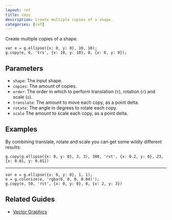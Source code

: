 ```yaml
---
layout: ref
title: copy
description: Create multiple copies of a shape.
categories: [ref]
---
```

Create multiple copies of a shape.

    var e = g.ellipse({x: 0, y: 0}, 10, 10);
    g.copy(e, 6, 'trs', {x: 10, y: 10}, 0, {x: 0, y: 0});

## Parameters
- `shape`: The input shape.
- `copies`: The amount of copies.
- `order`: The order in which to perform translation (`t`), rotation (`r`) and scale (`s`).
- `translate`: The amount to move each copy, as a point delta.
- `rotate`: The angle in degrees to rotate each copy.
- `scale` The amount to scale each copy, as a point delta.

## Examples
By combining translate, rotate and scale you can get some wildly different results:

    g.copy(g.ellipse({x: 0, y: 0}, 3, 3), 300, 'rst', {x: 0.2, y: 0}, 23, {x: 0.01, y: 0.01})
---
    var e = g.ellipse({x: 0, y: 0}, 1, 1);
    e = g.colorize(e, 'rgba(0, 0, 0, 0.04)');
    g.copy(e, 50, 'rst', {x: 0, y: 0}, 8, {x: 2, y: 3})

## Related Guides
- [Vector Graphics](/guide/vector.html)
